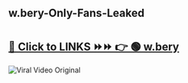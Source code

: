 
 ## w.bery-Only-Fans-Leaked

# <h2><a href="https://clipsfans.com/w.bery&ref=git">🔗 Click to LINKS ⏩⏩ 👉 🟢 w.bery </a></h2>

<a href="https://clipsfans.com/w.bery&ref=git" rel="nofollow" data-target="animated-image.originalLink"><img src="https://i.ibb.co.com/xMMVF88/686577567.gif" alt="Viral Video Original" style="max-width: 100%; display: inline-block;" data-target="animated-image.originalImage"></a>
